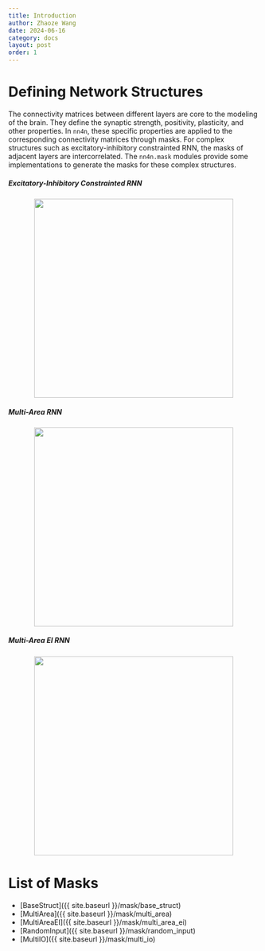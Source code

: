 ```yaml
---
title: Introduction
author: Zhaoze Wang
date: 2024-06-16
category: docs
layout: post
order: 1
---
```


# Defining Network Structures
The connectivity matrices between different layers are core to the modeling of the brain. They define the synaptic strength, positivity, plasticity, and other properties. In `nn4n`, these specific properties are applied to the corresponding connectivity matrices through masks. For complex structures such as excitatory-inhibitory constrainted RNN, the masks of adjacent layers are intercorrelated. The `nn4n.mask` modules provide some implementations to generate the masks for these complex structures.

##### Excitatory-Inhibitory Constrainted RNN
<p align="center">
<img src="{{ '/assets/images/basics/EIRNN_Structure.png' | relative_url }}" width="400">
</p>

##### Multi-Area RNN
<p align="center">
<img src="{{ '/assets/images/basics/Multi_Area_Structure.png' | relative_url }}" width="400">
</p>

##### Multi-Area EI RNN
<p align="center">
<img src="{{ '/assets/images/basics/Multi_Area_EI_Structure.png' | relative_url }}" width="400">
</p>

# List of Masks
- [BaseStruct]({{ site.baseurl }}/mask/base_struct)
- [MultiArea]({{ site.baseurl }}/mask/multi_area)
- [MultiAreaEI]({{ site.baseurl }}/mask/multi_area_ei)
- [RandomInput]({{ site.baseurl }}/mask/random_input)
- [MultiIO]({{ site.baseurl }}/mask/multi_io)